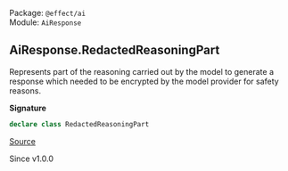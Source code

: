 Package: `@effect/ai`<br />
Module: `AiResponse`<br />

## AiResponse.RedactedReasoningPart

Represents part of the reasoning carried out by the model to generate a
response which needed to be encrypted by the model provider for safety
reasons.

**Signature**

```ts
declare class RedactedReasoningPart
```

[Source](https://github.com/Effect-TS/effect/tree/main/packages/ai/ai/src/AiResponse.ts#L437)

Since v1.0.0